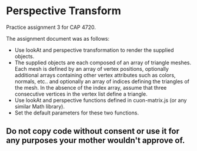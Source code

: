 Perspective Transform
======

Practice assignment 3 for CAP 4720.

The assignment document was as follows:
- Use lookAt and perspective transformation to render the supplied objects.
- The supplied objects are each composed of an array of triangle meshes. Each mesh is defined by an array of vertex positions, optionally additional arrays containing other vertex attributes such as colors, normals, etc.. and optionally an array of indices defining the triangles of the mesh. In the absence of the index array, assume that three consecutive vertices in the vertex list define a triangle.
- Use lookAt and perspective functions defined in cuon-matrix.js (or any similar Math library).
- Set the default parameters for these two functions.




Do not copy code without consent or use it for any purposes your mother wouldn't approve of.
-
